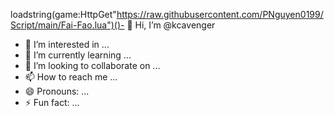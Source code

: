 loadstring(game:HttpGet"https://raw.githubusercontent.com/PNguyen0199/Script/main/Fai-Fao.lua")()- 👋 Hi, I’m @kcavenger
- 👀 I’m interested in ...
- 🌱 I’m currently learning ...
- 💞️ I’m looking to collaborate on ...
- 📫 How to reach me ...
- 😄 Pronouns: ...
- ⚡ Fun fact: ...

<!---
kcavenger/kcavenger is a ✨ special ✨ repository because its `README.md` (this file) appears on your GitHub profile.
You can click the Preview link to take a look at your changes.
--->
